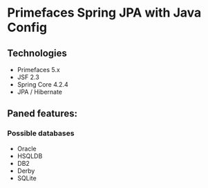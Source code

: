 # Primefaces Spring JPA with Java Config

## Technologies
* Primefaces 5.x
* JSF 2.3
* Spring Core 4.2.4
* JPA / Hibernate


## Paned features:
### Possible databases
* Oracle
* HSQLDB
* DB2
* Derby
* SQLite
